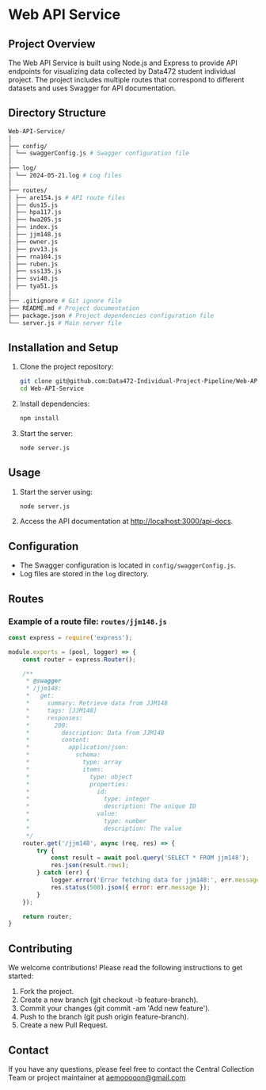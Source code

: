 # Web API Service

## Project Overview

The Web API Service is built using Node.js and Express to provide API endpoints for visualizing data collected by Data472 student individual project. The project includes multiple routes that correspond to different datasets and uses Swagger for API documentation.

## Directory Structure

```bash
Web-API-Service/
│
├── config/
│ └── swaggerConfig.js # Swagger configuration file
│
├── log/
│ └── 2024-05-21.log # Log files
│
├── routes/
│ ├── are154.js # API route files
│ ├── dus15.js
│ ├── hpa117.js
│ ├── hwa205.js
│ ├── index.js
│ ├── jjm148.js
│ ├── owner.js
│ ├── pvv13.js
│ ├── rna104.js
│ ├── ruben.js
│ ├── sss135.js
│ ├── svi40.js
│ ├── tya51.js
│
├── .gitignore # Git ignore file
├── README.md # Project documentation
├── package.json # Project dependencies configuration file
└── server.js # Main server file
```


## Installation and Setup

1. Clone the project repository:

    ```sh
    git clone git@github.com:Data472-Individual-Project-Pipeline/Web-API-Service.git
    cd Web-API-Service
    ```

2. Install dependencies:

    ```sh
    npm install
    ```

3. Start the server:

    ```sh
    node server.js
    ```

## Usage

1. Start the server using:

    ```sh
    node server.js
    ```

2. Access the API documentation at [http://localhost:3000/api-docs](http://localhost:3000/api-docs).

## Configuration

- The Swagger configuration is located in `config/swaggerConfig.js`.
- Log files are stored in the `log` directory.

## Routes

### Example of a route file: `routes/jjm148.js`

```javascript
const express = require('express');

module.exports = (pool, logger) => {
    const router = express.Router();

    /**
     * @swagger
     * /jjm148:
     *   get:
     *     summary: Retrieve data from JJM148
     *     tags: [JJM148]
     *     responses:
     *       200:
     *         description: Data from JJM148
     *         content:
     *           application/json:
     *             schema:
     *               type: array
     *               items:
     *                 type: object
     *                 properties:
     *                   id:
     *                     type: integer
     *                     description: The unique ID
     *                   value:
     *                     type: number
     *                     description: The value
     */
    router.get('/jjm148', async (req, res) => {
        try {
            const result = await pool.query('SELECT * FROM jjm148');
            res.json(result.rows);
        } catch (err) {
            logger.error('Error fetching data for jjm148:', err.message);
            res.status(500).json({ error: err.message });
        }
    });

    return router;
}
```

## Contributing

We welcome contributions! Please read the following instructions to get started:

1. Fork the project.
2. Create a new branch (git checkout -b feature-branch).
3. Commit your changes (git commit -am 'Add new feature').
4. Push to the branch (git push origin feature-branch).
5. Create a new Pull Request.

## Contact

If you have any questions, please feel free to contact the Central Collection Team or project maintainer at aemooooon@gmail.com

